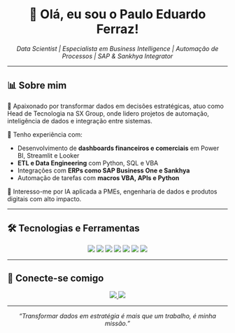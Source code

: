 <h1 align="center">👋 Olá, eu sou o Paulo Eduardo Ferraz!</h1>

<p align="center">
  <em>Data Scientist | Especialista em Business Intelligence | Automação de Processos | SAP & Sankhya Integrator</em>
</p>

---


## 📊 Sobre mim

🎯 Apaixonado por transformar dados em decisões estratégicas, atuo como Head de Tecnologia na SX Group, onde lidero projetos de automação, inteligência de dados e integração entre sistemas.


🚀 Tenho experiência com:
- Desenvolvimento de **dashboards financeiros e comerciais** em Power BI, Streamlit e Looker
- **ETL e Data Engineering** com Python, SQL e VBA
- Integrações com **ERPs como SAP Business One e Sankhya**
- Automação de tarefas com **macros VBA, APIs e Python**

🧠 Interesso-me por IA aplicada a PMEs, engenharia de dados e produtos digitais com alto impacto.

---

## 🛠️ Tecnologias e Ferramentas

<p align="center">
  <img src="https://img.shields.io/badge/Python-3670A0?style=for-the-badge&logo=python&logoColor=white"/>
  <img src="https://img.shields.io/badge/SQL-336791?style=for-the-badge&logo=postgresql&logoColor=white"/>
  <img src="https://img.shields.io/badge/VBA-00A300?style=for-the-badge&logo=microsoft-excel&logoColor=white"/>
  <img src="https://img.shields.io/badge/Power BI-F2C811?style=for-the-badge&logo=powerbi&logoColor=black"/>
  <img src="https://img.shields.io/badge/Streamlit-FF4B4B?style=for-the-badge&logo=streamlit&logoColor=white"/>
  <img src="https://img.shields.io/badge/Oracle-F80000?style=for-the-badge&logo=oracle&logoColor=white"/>
  <img src="https://img.shields.io/badge/SAP-0FAAFF?style=for-the-badge&logo=sap&logoColor=black"/>
</p>

---


## 🔗 Conecte-se comigo

<p align="center">
  <a href="mailto:eonferraz@gmail.com">
    <img src="https://img.shields.io/badge/Gmail-D14836?style=for-the-badge&logo=gmail&logoColor=white"/>
  </a>
  <a href="https://www.linkedin.com/in/eonferraz/">
    <img src="https://img.shields.io/badge/LinkedIn-0077B5?style=for-the-badge&logo=linkedin&logoColor=white"/>
  </a>
</p>

---

<p align="center">
  <em>“Transformar dados em estratégia é mais que um trabalho, é minha missão.”</em>
</p>
